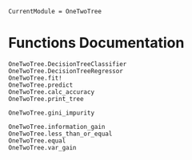 ```@meta
CurrentModule = OneTwoTree
```

# Functions Documentation


```@docs
OneTwoTree.DecisionTreeClassifier
OneTwoTree.DecisionTreeRegressor
OneTwoTree.fit!
OneTwoTree.predict
OneTwoTree.calc_accuracy
OneTwoTree.print_tree

OneTwoTree.gini_impurity

OneTwoTree.information_gain
OneTwoTree.less_than_or_equal
OneTwoTree.equal
OneTwoTree.var_gain
```